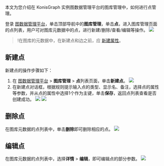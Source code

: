 本文为您介绍在 KonisGraph 实例图数据管理平台的图库管理中，如何进行点管理。

登录 [图数据管理平台](https://cloud.tencent.com/document/product/1366/61194#dltsjk)，单击顶部导航中的**图库管理**，单击**点**，进入图库管理页面的点列表，用户可对图库元数据中的点，进行新建/删除/查看/编辑等操作。
![](https://main.qcloudimg.com/raw/bbb205e69536e6f0a0b13bb940514c6b.png)

>!在图库的元数据中，在新建点和边之前，应 [新建属性](https://cloud.tencent.com/document/product/1366/61206)。

## 新建点
新建点的操作步骤如下：
1. 在 [图数据管理平台](https://cloud.tencent.com/document/product/1366/61194#dltsjk) > **图库管理** > **点**列表页面，单击**新建点**。
![](https://main.qcloudimg.com/raw/dba9cc5999e75fe0d81682dfb84c399f.png)
2. 在新建点对话框，根据规则提示输入点的类型、显示名、备注，选择点的属性等参数，并从点的属性中选择1个作为主键，单击**保存**，返回点列表查看是否创建成功。
![](https://main.qcloudimg.com/raw/cb50ebbf4370b85b9bbcbfffd0165186.png)
![](https://main.qcloudimg.com/raw/5d799992fed34d7088fcac9486364f64.png)

## 删除点
在图库元数据的点列表中，单击**删除**即可删除相应的点。
![](https://main.qcloudimg.com/raw/ab3da643dd6c2f8c89a8f6c7dcb11aba.png)

## 编辑点
在图库元数据的点列表中，选择**详情** > **编辑**，即可编辑点的部分参数。
![](https://main.qcloudimg.com/raw/e2ed1e317d0da635a52cd832a0fd3382.png)
